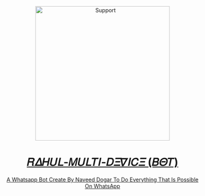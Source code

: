 </p>
<p align="center">
  <a href="https://chat.whatsapp.com/C7PFcSRmRI9Enbda8Cikqu">
    <img alt=Support height="350" src="https://telegra.ph/file/ba7201b533cf2264f2237.jpg"> 
    </p>
<h1 align="center">    𝑅𝛥𝛨𝑈𝐿-𝛭𝑈𝐿𝑇𝛪-𝐷𝛯𝛻𝛪𝐶𝛯 (𝐵𝛩𝑇)
</h1>
<p align="center"> 
  
<p align="center"> A Whatsapp Bot Create By Naveed Dogar To Do Everything That Is Possible On WhatsApp
 
  </a>

